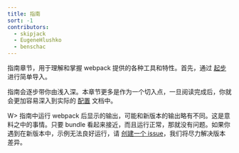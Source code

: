 ```yaml
---
title: 指南
sort: -1
contributors:
  - skipjack
  - EugeneHlushko
  - benschac
---
```


指南章节，用于理解和掌握 webpack 提供的各种工具和特性。首先，通过 [起步](/guides/getting-started/) 进行简单导入。

指南会逐步带你由浅入深。本章节更多是作为一个切入点，一旦阅读完成后，你就会更加容易深入到实际的 [配置](/configuration) 文档中。

W> 指南中运行 webpack 后显示的输出，可能和新版本的输出略有不同。这是意料之中的事情。只要 bundle 看起来接近，而且运行正常，那就没有问题。如果你遇到在新版本中，示例无法良好运行，请 [创建一个 issue](https://github.com/webpack/webpack.js.org/issues/new/choose)，我们将尽力解决版本差异。
